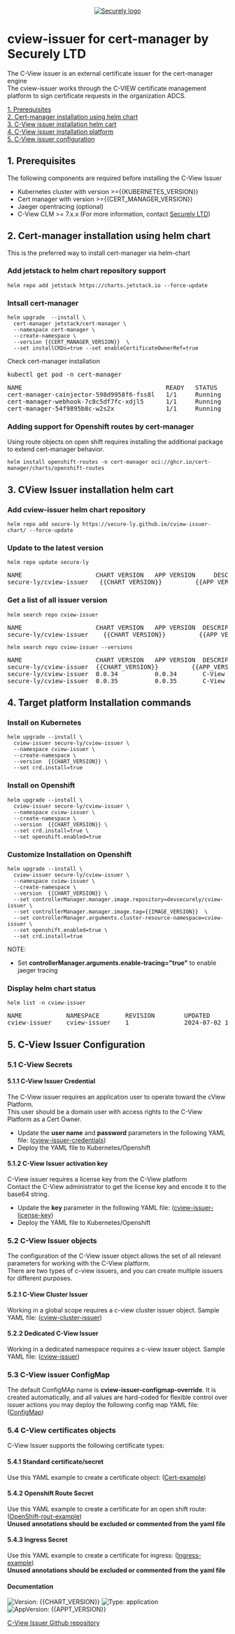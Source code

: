 <p align="center">
 <a href="https://www.secure-ly.com"><img src="logo/1234-logo.jpg" alt="Securely logo" /></a>
</p>

# cview-issuer for cert-manager by Securely LTD

The C-View issuer is an external certificate issuer for the cert-manager engine <br />
The cview-issuer works through the C-VIEW certificate management platform to sign certificate requests in the organization ADCS. 
    
[1. Prerequisites](#1-prerequisites) <br />
[2. Cert-manager installation using helm chart](#2-cert-manager-installation-using-helm-chart)<br />
[3. C-View issuer installation helm cart](#3-cview-issuer-installation-helm-cart)<br />
[4. C-View issuer installation platform](#4-target-platform-installation-commands)<br />
[5. C-View issuer configuration](#5-c-view-issuer-configuration)<br />
        
## 1. Prerequisites 
The following components are required before installing the C-View Issuer 

- Kubernetes cluster with version >={{KUBERNETES_VERSION}}      
- Cert manager with version >={{CERT_MANAGER_VERSION}} 
- Jaeger opentracing (optional)
- C-View CLM >= 7.x.x (For more information, contact [Securely LTD](https://www.secure-ly.com/contact-us-securely))

## 2. Cert-manager installation using helm chart 
This is the preferred way to install cert-manager via helm-chart

###  Add jetstack to helm chart repository support 
```console
helm repo add jetstack https://charts.jetstack.io --force-update
```
###  Intsall cert-manager 
```console
helm upgrade  --install \
  cert-manager jetstack/cert-manager \
  --namespace cert-manager \
  --create-namespace \
  --version {{CERT_MANAGER_VERSION}}  \
  --set installCRDs=true --set enableCertificateOwnerRef=true
```
Check cert-manager installation 
<pre>
kubectl get pod -n cert-manager
</pre>

<pre>
NAME                                       READY   STATUS    RESTARTS       AGE
cert-manager-cainjector-598d9958f6-fss8l   1/1     Running   0              1m
cert-manager-webhook-7c8c5df7fc-xdjl5      1/1     Running   0              1m
cert-manager-54f9895b8c-w2s2x              1/1     Running   0              1m
</pre>

### Adding support for Openshift routes by cert-manager 
Using route objects on open shift requires installing the additional package to extend cert-manager behavior.

```console
helm install openshift-routes -n cert-manager oci://ghcr.io/cert-manager/charts/openshift-routes
```

## 3. CView Issuer installation helm cart 

### Add cview-issuer helm chart repository
```console
helm repo add secure-ly https://secure-ly.github.io/cview-issuer-chart/ --force-update
```

### Update to the latest version 
```console
helm repo update secure-ly
```
<pre>
NAME                    CHART VERSION   APP VERSION     DESCRIPTION
secure-ly/cview-issuer   {{CHART_VERSION}}         {{APP_VERSION}}          C-View issuer plugin for cert-manager
</pre>

### Get a list of all issuer version
```console
helm search repo cview-issuer
```
<pre>
NAME                    CHART VERSION   APP VERSION  DESCRIPTION
secure-ly/cview-issuer    {{CHART_VERSION}}         {{APP_VERSION}}     C-View issuer plugin for cert-manager
</pre>

```console
helm search repo cview-issuer --versions 
```
<pre>
NAME                  	CHART VERSION	APP VERSION	 DESCRIPTION                           
secure-ly/cview-issuer	{{CHART_VERSION}}         {{APP_VERSION}} C-View issuer plugin for cert-manager 
secure-ly/cview-issuer	0.0.34       	0.0.34     	 C-View issuer plugin for cert-manager     
secure-ly/cview-issuer	0.0.35       	0.0.35     	 C-View issuer plugin for cert-manager     
</pre>

## 4. Target platform Installation commands

### Install on Kubernetes 

```console
helm upgrade --install \
  cview-issuer secure-ly/cview-issuer \
  --namespace cview-issuer \
  --create-namespace \
  --version  {{CHART_VERSION}} \
  --set crd.install=true
```
### Install on Openshift 

```console
helm upgrade --install \
  cview-issuer secure-ly/cview-issuer \
  --namespace cview-issuer \
  --create-namespace \
  --version  {{CHART_VERSION}} \
  --set crd.install=true \
  --set openshift.enabled=true
```
### Customize Installation on Openshift 

```console
helm upgrade --install \
  cview-issuer secure-ly/cview-issuer \
  --namespace cview-issuer \
  --create-namespace \
  --version  {{CHART_VERSION}} \
  --set controllerManager.manager.image.repository=devsecurely/cview-issuer \
  --set controllerManager.manager.image.tag={{IMAGE_VERSION}}  \
  --set controllerManager.arguments.cluster-resource-namespace=cview-issuer \ 
  --set openshift.enabled=true \
  --set crd.install=true
```
NOTE: <br/> 
- Set **controllerManager.arguments.enable-tracing="true"** to enable jaeger tracing 

### Display helm chart status

```console
helm list -n cview-issuer
```
<pre>
NAME            NAMESPACE       REVISION        UPDATED                                         STATUS          CHART                   APP VERSION
cview-issuer    cview-issuer    1               2024-07-02 17:31:20.172857068 +0200 CEST        deployed        cview-issuer-{{CHART_VERSION}}  {{APP_VERSION}}
</pre>

## 5. C-View Issuer Configuration

### 5.1 C-View Secrets 

#### 5.1.1 C-View Issuer Credential 

The C-View issuer requires an application user to operate toward the cView Platform. <br />
This user should be a domain user with access rights to the C-View Platform as a Cert Owner.<br />

- Update the **user name** and **password** parameters in the following YAML file: ([cview-issuer-credentials](https://github.com/secure-ly/cview-issuer-chart/tree/main/examples/secrets/cview-issuer-credentials.yaml))
- Deploy the YAML file to Kubernetes/Openshift 

#### 5.1.2 C-View Issuer activation key

C-View issuer requires a license key from the C-View platform <br /> 
Contact the C-View administrator to get the license key and encode it to the base64 string. <br />

- Update the **key** parameter in the following YAML file: ([cview-issuer-license-key](https://github.com/secure-ly/cview-issuer-chart/tree/main/examples/secrets/cview-issuer-license-key.yaml))
- Deploy the YAML file to Kubernetes/Openshift

### 5.2 C-View Issuer objects
The configuration of the C-View issuer object allows the set of all relevant parameters for working with the C-View platform.<br /> 
There are two types of c-view issuers, and you can create multiple issuers for different purposes.  
        
#### 5.2.1 C-View Cluster Issuer 
Working in a global scope requires a c-view cluster issuer object. Sample YAML file: ([cview-cluster-issuer](https://github.com/secure-ly/cview-issuer-chart/tree/main/examples/issuers/cview-cluster-issuer.yaml))

#### 5.2.2 Dedicated C-View Issuer 
Working in a dedicated namespace requires a c-view issuer object. Sample YAML file: ([cview-issuer](https://github.com/secure-ly/cview-issuer-chart/tree/main/examples/issuers/cview-issuer.yaml))

### 5.3 C-View issuer ConfigMap 
The default ConfigMAp name is **cview-issuer-configmap-override**. It is created automatically, and all values are hard-coded 
for flexible control over issuer actions you may deploy the following config map YAML file: ([ConfigMap](https://github.com/secure-ly/cview-issuer-chart/tree/main/examples/configMap/configmap.yaml))

### 5.4 C-View certificates objects

C-View Issuer supports the following certificate types: 

#### 5.4.1 Standard certificate/secret 
Use this YAML example to create a certificate object: ([Cert-example](https://github.com/secure-ly/cview-issuer-chart/tree/main/examples/certificates/cert-example.yaml)) 

#### 5.4.2 Openshift Route Secret 
Use this YAML example to create a certificate for an open shift route: ([OpenShift-rout-example](https://github.com/secure-ly/cview-issuer-chart/tree/main/examples/certificates/openShift-routs-example.yaml))<br />
<b>Unused annotations should be excluded or commented from the yaml file</b>

#### 5.4.3 Ingress Secret 
Use this YAML example to create a certificate for ingress: ([Ingress-example](https://github.com/secure-ly/cview-issuer-chart/tree/main/examples/certificates/ingress-example.yaml)) <br />
<b>Unused annotations should be excluded or commented from the yaml file</b>

#### Documentation

![Version: {{CHART_VERSION}}](https://img.shields.io/badge/Version-{{CHART_VERSION}}-informational?style=flat-square) ![Type: application](https://img.shields.io/badge/Type-application-informational?style=flat-square) ![AppVersion: {{APPT_VERSION}}](https://img.shields.io/badge/AppVersion-{{APP_VERSION}}-informational?style=flat-square)

[C-View Issuer Github repository](https://github.com/secure-ly/cview-issuer-chart/)


